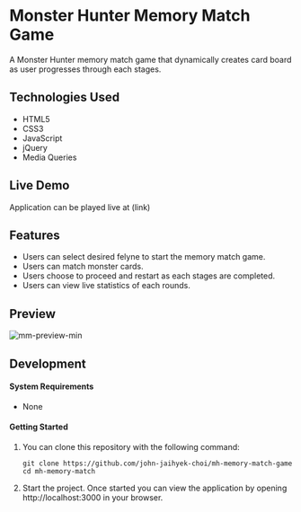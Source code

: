 # Monster Hunter Memory Match Game

A Monster Hunter memory match game that dynamically creates card board as user progresses through each stages.

## Technologies Used

- HTML5
- CSS3
- JavaScript
- jQuery
- Media Queries

## Live Demo

Application can be played live at (link)

## Features

- Users can select desired felyne to start the memory match game.
- Users can match monster cards.
- Users choose to proceed and restart as each stages are completed.
- Users can view live statistics of each rounds.

## Preview

![mm-preview-min](https://user-images.githubusercontent.com/57784907/76573358-db84fb80-6478-11ea-8508-06ecd7769122.gif)

## Development

#### System Requirements

- None

#### Getting Started

1. You can clone this repository with the following command:

    ```shell
    git clone https://github.com/john-jaihyek-choi/mh-memory-match-game
    cd mh-memory-match
    ```
1. Start the project. Once started you can view the application by opening http://localhost:3000 in your browser.
